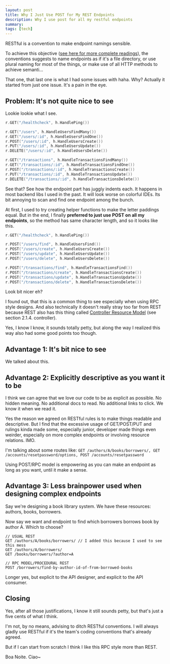 ```yaml
---
layout: post
title: Why I Just Use POST for My REST Endpoints
description: Why I use post for all my restful endpoints
summary:
tags: [tech]
---
```


RESTful is a convention to make endpoint namings sensible.

To achieve this objective ([see here for more complete readings](https://restfulapi.net/resource-naming/)), the conventions suggests to name endpoints
as if it's a file directory, or use plural naming for most of the things, or make use of all HTTP methods to achieve semanti...

That one, that last one is what I had some issues with haha. Why? Actually it started from just one issue. It's a pain in the eye.

## Problem: It's not quite nice to see

Lookie lookie what I see.

```go
r.GET("/healthcheck", h.HandlePing())

r.GET("/users", h.HandleUsersFindMany())
r.GET("/users/:id", h.HandleUsersFindOne())
r.POST("/users/:id", h.HandleUsersCreate())
r.PUT("/users/:id", h.HandleUsersUpdate())
r.DELETE("/users/:id", h.HandleUsersDelete())

r.GET("/transactions", h.HandleTransactionsFindMany())
r.GET("/transactions/:id", h.HandleTransactionsFindOne())
r.POST("/transactions/:id", h.HandleTransactionsCreate())
r.PUT("/transactions/:id", h.HandleTransactionsUpdate())
r.DELETE("/transactions/:id", h.HandleTransactionsDelete())
```

See that? See how the endpoint part has juggly indents each. It happens in most backend libs I used in the past.
It will look worse on colorful IDEs. Its bit annoying to scan and find one endpoint among the bunch.

At first, I used to try creating helper functions to make the letter paddings equal. But in the end, I finally **preferred to just use POST on all my endpoints**, so the method has same character length, and so it looks like this.

```go
r.GET("/healthcheck", h.HandlePing())

r.POST("/users/find", h.HandleUsersFind())
r.POST("/users/create", h.HandleUsersCreate())
r.POST("/users/update", h.HandleUsersUpdate())
r.POST("/users/delete", h.HandleUsersDelete())

r.POST("/transactions/find", h.HandleTransactionsFind())
r.POST("/transactions/create", h.HandleTransactionsCreate())
r.POST("/transactions/update", h.HandleTransactionsUpdate())
r.POST("/transactions/delete", h.HandleTransactionsDelete())
```

Look bit nicer eh?

I found out, that this is a common thing to see especially when using RPC style designs. And also technically it doesn't really stray too far from REST because REST also has this thing called [Controller Resource Model](https://restfulapi.net/resource-naming/) (see section 2.1.4. controller).

Yes, I know I know, it sounds totally petty, but along the way I realized this way also had some good points too though.

## Advantage 1: It's bit nice to see

We talked about this.

## Advantage 2: Explicitly descriptive as you want it to be

I think we can agree that we love our code to be as explicit as possible.
No hidden meaning. No additional docs to read. No additional links to click.
We know it when we read it.

Yes the reason we agreed on RESTful rules is to make things readable and descriptive. But I find that the excessive usage of GET/POST/PUT and rulings kinda made some, especially junior, developer made things even weirder, especially on more complex endpoints or involving resource relations. IMO.

I'm talking about some routes like: `GET /authors/A/books/borrowers/, GET /accounts/resetpassword/options, POST /accounts/resetpassword`

Using POST/RPC model is empowering as you can make an endpoint as long as you want, until it make a sense.

## Advantage 3: Less brainpower used when designing complex endpoints

Say we're designing a book library system. We have these resources: authors, books, borrowers.

Now say we want and endpoint to find which borrowers borrows book by author A. Which to choose?

```
// USUAL REST
GET /authors/A/books/borrowers/ // I added this because I used to see this mess
GET /authors/A/borrowers/
GET /books/borrowers/?author=A

// RPC MODEL/PROCEDURAL REST
POST /borrowers/find-by-author-id-of-from-borrowed-books
```

Longer yes, but explicit to the API designer, and explicit to the API consumer.

## Closing

Yes, after all those justifications, I know it still sounds petty, but that's just a five cents of what I think.

I'm not, by no means, advising to ditch RESTful conventions. I will always gladly use RESTful if it's the team's coding conventions that's already agreed.

But if I can start from scratch I think I like this RPC style more than REST.

Boa Noite. Ciao~
